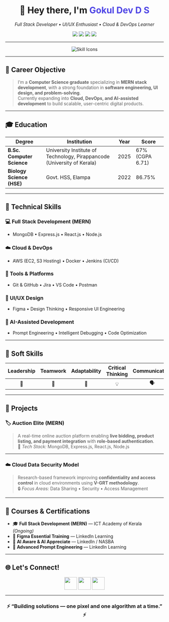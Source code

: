 <h1 align="center">👋 Hey there, I'm <span style="color:#4F46E5;">Gokul Dev D S</span></h1>

<p align="center">
  <em>Full Stack Developer • UI/UX Enthusiast • Cloud & DevOps Learner</em>
</p>

<p align="center">
  <a href="mailto:gokuldevds@gmail.com"><img src="https://img.shields.io/badge/Email-gokuldevds@gmail.com-D14836?style=for-the-badge&logo=gmail&logoColor=white"/></a>
  <a href="https://www.linkedin.com/in/gokuldevds"><img src="https://img.shields.io/badge/LinkedIn-gokuldevds-0077B5?style=for-the-badge&logo=linkedin&logoColor=white"/></a>
  <a href="https://github.com/gokuldevds"><img src="https://img.shields.io/badge/GitHub-gokuldevds-181717?style=for-the-badge&logo=github&logoColor=white"/></a>
  <a href="tel:+918590987807"><img src="https://img.shields.io/badge/Phone-%2B91%2085909%2087807-2ECC71?style=for-the-badge&logo=whatsapp&logoColor=white"/></a>
</p>

---

<p align="center">
  <img src="https://skillicons.dev/icons?i=react,nodejs,express,mongodb,aws,docker,jenkins,git,github,figma,jira&perline=7" alt="Skill Icons" />
</p>

---

## 🎯 Career Objective

> I’m a **Computer Science graduate** specializing in **MERN stack development**, with a strong foundation in **software engineering, UI design, and problem-solving**.  
> Currently expanding into **Cloud, DevOps, and AI-assisted development** to build scalable, user-centric digital products.

---

## 🎓 Education

| Degree | Institution | Year | Score |
|--------|-------------|------|-------|
| **B.Sc. Computer Science** | University Institute of Technology, Pirappancode (University of Kerala) | 2025 | 67% (CGPA 6.71) |
| **Biology Science (HSE)** | Govt. HSS, Elampa | 2022 | 86.75% |

---

## 🧠 Technical Skills

### 💻 Full Stack Development (MERN)
- MongoDB • Express.js • React.js • Node.js

### ☁️ Cloud & DevOps
- AWS (EC2, S3 Hosting) • Docker • Jenkins (CI/CD)

### 🧩 Tools & Platforms
- Git & GitHub • Jira • VS Code • Postman

### 🎨 UI/UX Design
- Figma • Design Thinking • Responsive UI Engineering

### 🤖 AI-Assisted Development
- Prompt Engineering • Intelligent Debugging • Code Optimization

---

## 💬 Soft Skills

| Leadership | Teamwork | Adaptability | Critical Thinking | Communication | Time Management |
|:-----------:|:---------:|:-------------:|:-----------------:|:--------------:|:----------------:|
| 🧭 | 🤝 | 🔄 | 💡 | 🗣️ | ⏰ |

---

## 🚀 Projects

### 🏷️ Auction Elite (MERN)
> A real-time online auction platform enabling **live bidding, product listing, and payment integration** with **role-based authentication**.  
> 🧰 *Tech Stack:* MongoDB, Express.js, React.js, Node.js

---

### ☁️ Cloud Data Security Model
> Research-based framework improving **confidentiality and access control** in cloud environments using **V-GRT methodology**.  
> 🔒 *Focus Areas:* Data Sharing • Security • Access Management

---

## 🏅 Courses & Certifications

- 🎓 **Full Stack Development (MERN)** — ICT Academy of Kerala *(Ongoing)*
- 🎨 **Figma Essential Training** — LinkedIn Learning  
- 🤖 **AI Aware & AI Appreciate** — LinkedIn / NASBA  
- 🧠 **Advanced Prompt Engineering** — LinkedIn Learning

---

## 🌐 Let's Connect!

<p align="center">
  <a href="https://www.linkedin.com/in/gokuldevds"><img src="https://img.icons8.com/color/48/linkedin.png" width="40" /></a>
  <a href="https://github.com/gokuldevds"><img src="https://img.icons8.com/color/48/github--v1.png" width="40" /></a>
  <a href="mailto:gokuldevds@gmail.com"><img src="https://img.icons8.com/color/48/gmail-new.png" width="40" /></a>
</p>

---

<h3 align="center">⚡ “Building solutions — one pixel and one algorithm at a time.” ⚡</h3>

